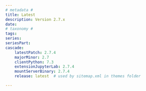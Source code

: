 ```yaml
---
# metadata # 
title: Latest
description: Version 2.7.x 
date: 
# taxonomy #
tags:
series:
seriesPart:
cascade:
    latestPatch: 2.7.4
    majorMinor: 2.7
    clientPython: 7.3
    extensionJupyterLab: 2.7.4
    mountServerBinary: 2.7.4
    release: latest  # used by sitemap.xml in themes folder

---
```

